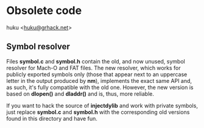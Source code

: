 # Obsolete code

huku &lt;[huku@grhack.net](@grhack.net)&gt;


## Symbol resolver

Files **symbol.c** and **symbol.h** contain the old, and now unused, symbol
resolver for Mach-O and FAT files. The new resolver, which works for publicly
exported symbols only (those that appear next to an uppercase letter in the
output produced by **nm**), implements the exact same API and, as such, it's
fully compatible with the old one. However, the new version is based on
**dlopen()** and **dladdr()** and is, thus, more reliable.

If you want to hack the source of **injectdylib** and work with private symbols,
just replace **symbol.c** and **symbol.h** with the corresponding old versions
found in this directory and have fun.

